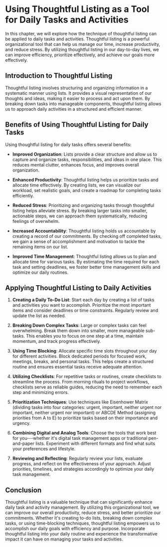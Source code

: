 Using Thoughtful Listing as a Tool for Daily Tasks and Activities
==========================================================================

In this chapter, we will explore how the technique of thoughtful listing can be applied to daily tasks and activities. Thoughtful listing is a powerful organizational tool that can help us manage our time, increase productivity, and reduce stress. By utilizing thoughtful listing in our day-to-day lives, we can improve efficiency, prioritize effectively, and achieve our goals more effectively.

**Introduction to Thoughtful Listing**
--------------------------------------

Thoughtful listing involves structuring and organizing information in a systematic manner using lists. It provides a visual representation of our thoughts and ideas, making it easier to process and act upon them. By breaking down tasks into manageable components, thoughtful listing allows us to approach daily activities in a structured and efficient manner.

**Benefits of Using Thoughtful Listing for Daily Tasks**
--------------------------------------------------------

Using thoughtful listing for daily tasks offers several benefits:

* **Improved Organization**: Lists provide a clear structure and allow us to capture and organize tasks, responsibilities, and ideas in one place. This reduces mental clutter, enhances focus, and improves overall organization.

* **Enhanced Productivity**: Thoughtful listing helps us prioritize tasks and allocate time effectively. By creating lists, we can visualize our workload, set realistic goals, and create a roadmap for completing tasks efficiently.

* **Reduced Stress**: Prioritizing and organizing tasks through thoughtful listing helps alleviate stress. By breaking larger tasks into smaller, actionable steps, we can approach them systematically, reducing feelings of overwhelm.

* **Increased Accountability**: Thoughtful listing holds us accountable by creating a record of our commitments. By checking off completed tasks, we gain a sense of accomplishment and motivation to tackle the remaining items on our list.

* **Improved Time Management**: Thoughtful listing allows us to plan and allocate time for various tasks. By estimating the time required for each task and setting deadlines, we foster better time management skills and optimize our daily routines.

**Applying Thoughtful Listing to Daily Activities**
---------------------------------------------------

1. **Creating a Daily To-Do List**: Start each day by creating a list of tasks and activities you want to accomplish. Prioritize the most important items and consider deadlines or time constraints. Regularly review and update the list as needed.

2. **Breaking Down Complex Tasks**: Large or complex tasks can feel overwhelming. Break them down into smaller, more manageable sub-tasks. This enables you to focus on one step at a time, maintain momentum, and track progress effectively.

3. **Using Time Blocking**: Allocate specific time slots throughout your day for different activities. Block dedicated periods for focused work, meetings, breaks, and personal tasks. This helps create a structured routine and ensures essential tasks receive adequate attention.

4. **Utilizing Checklists**: For repetitive tasks or routines, create checklists to streamline the process. From morning rituals to project workflows, checklists serve as reliable guides, reducing the need to remember each step and minimizing errors.

5. **Prioritization Techniques**: Use techniques like Eisenhower Matrix (dividing tasks into four categories: urgent, important, neither urgent nor important, neither urgent nor important) or ABCDE Method (assigning priorities from A to E) to prioritize tasks based on their importance and urgency.

6. **Combining Digital and Analog Tools**: Choose the tools that work best for you---whether it's digital task management apps or traditional pen-and-paper lists. Experiment with different formats and find what suits your preferences and lifestyle.

7. **Reviewing and Reflecting**: Regularly review your lists, evaluate progress, and reflect on the effectiveness of your approach. Adjust priorities, timelines, and strategies accordingly to optimize your daily task management.

**Conclusion**
--------------

Thoughtful listing is a valuable technique that can significantly enhance daily task and activity management. By utilizing this organizational tool, we can improve our overall productivity, reduce stress, and better prioritize our commitments. Whether it's creating to-do lists, breaking down complex tasks, or using time-blocking techniques, thoughtful listing empowers us to accomplish our daily goals with efficiency and purpose. Incorporate thoughtful listing into your daily routine and experience the transformative impact it can have on managing your tasks and activities.
